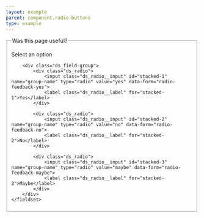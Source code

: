 ```yaml
---
layout: example
parent: component.radio-buttons
type: example
---
```

<form>
    <fieldset>
        <legend>Was this page useful?</legend>
        <p class="ds_hint-text">Select an option</p>

        <div class="ds_field-group">
            <div class="ds_radio">
                <input class="ds_radio__input" id="stacked-1" name="group-name" type="radio" value="yes" data-form="radio-feedback-yes">
                <label class="ds_radio__label" for="stacked-1">Yes</label>
            </div>

            <div class="ds_radio">
                <input class="ds_radio__input" id="stacked-2" name="group-name" type="radio" value="no" data-form="radio-feedback-no">
                <label class="ds_radio__label" for="stacked-2">No</label>
            </div>

            <div class="ds_radio">
                <input class="ds_radio__input" id="stacked-3" name="group-name" type="radio" value="maybe" data-form="radio-feedback-maybe">
                <label class="ds_radio__label" for="stacked-3">Maybe</label>
            </div>
        </div>
    </fieldset>
</form>
